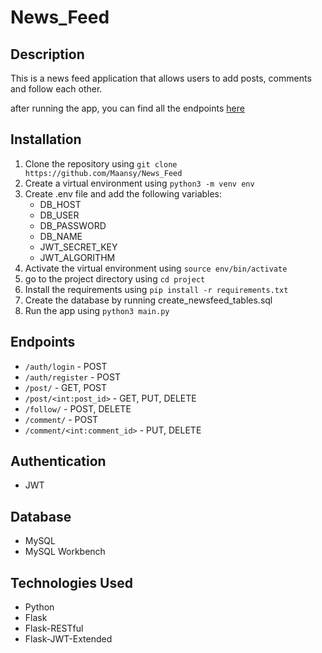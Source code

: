 # News_Feed

## Description
This is a news feed application that allows users to add posts, comments and follow each other.

after running the app, you can find all the endpoints [here](http://127.0.0.1:5000/docs/)

## Installation
1. Clone the repository using `git clone https://github.com/Maansy/News_Feed`
2. Create a virtual environment using `python3 -m venv env`
3. Create .env file and add the following variables:
    - DB_HOST
    - DB_USER
    - DB_PASSWORD
    - DB_NAME
    - JWT_SECRET_KEY
    - JWT_ALGORITHM
4. Activate the virtual environment using `source env/bin/activate`
5. go to the project directory using `cd project`
6. Install the requirements using `pip install -r requirements.txt`
7. Create the database by running create_newsfeed_tables.sql
8. Run the app using `python3 main.py`

## Endpoints
- `/auth/login` - POST
- `/auth/register` - POST
- `/post/` - GET, POST
- `/post/<int:post_id>` - GET, PUT, DELETE
- `/follow/` - POST, DELETE
- `/comment/` - POST
- `/comment/<int:comment_id>` - PUT, DELETE

## Authentication
- JWT

## Database
- MySQL
- MySQL Workbench

## Technologies Used
- Python
- Flask
- Flask-RESTful
- Flask-JWT-Extended